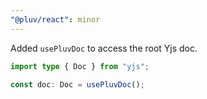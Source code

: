 ```yaml
---
"@pluv/react": minor
---
```


Added `usePluvDoc` to access the root Yjs doc.

```ts
import type { Doc } from "yjs";

const doc: Doc = usePluvDoc();
```

